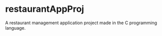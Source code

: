 # restaurantAppProj
 A restaurant management application project made in the C programming language.
